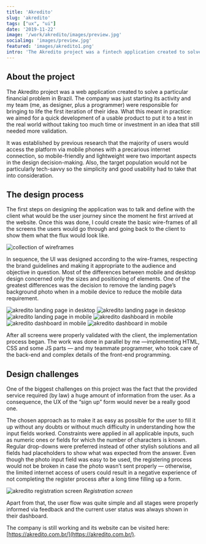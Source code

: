 ```yaml
---
title: 'Akredito'
slug: 'akredito'
tags: ["ux", "ui"]
date: '2019-11-22'
image: '/work/akredito/images/preview.jpg'
socialimg: 'images/preview.jpg'
featured: 'images/akredito1.png'
intro: 'The Akredito project was a fintech application created to solve a common financial problem in Brazil.'
---
```


## About the project

The Akredito project was a web application created to solve a particular financial problem in Brazil. The company was just starting its activity and my team (me, as designer, plus a programmer) were responsible for bringing to life the first iteration of their idea. What this meant in practice: we aimed for a quick development of a usable product to put it to a test in the real world without taking too much time or investment in an idea that still needed more validation.

It was established by previous research that the majority of users would access the platform via mobile phones with a precarious internet connection, so mobile-friendly and lightweight were two important aspects in the design decision-making. Also, the target population would not be particularly tech-savvy so the simplicity and good usability had to take that into consideration.

## The design process

The first steps on designing the application was to talk and define with the client what would be the user journey since the moment he first arrived at the website. Once this was done, I could create the basic wire-frames of all the screens the users would go through and going back to the client to show them what the flux would look like.

![collection of wireframes](images/akredito-wireframes.png)

In sequence, the UI was designed according to the wire-frames, respecting the brand guidelines and making it appropriate to the audience and objective in question. Most of the differences between mobile and desktop design concerned only the sizes and positioning of elements. One of the greatest differences was the decision to remove the landing page’s background photo when in a mobile device to reduce the mobile data requirement.

![akredito landing page in desktop](images/akredito1.png)
![akredito landing page in desktop](images/akredito2.png)
![akredito landing page in mobile](images/akredito3.png)
![akredito dashboard in mobile](images/akredito4.png)
![akredito dashboard in mobile](images/akredito5.png)
![akredito dashboard in mobile](images/akredito6.png)

After all screens were properly validated with the client, the implementation process began. The work was done in parallel by me —implementing HTML, CSS and some JS parts — and my teammate programmer, who took care of the back-end and complex details of the front-end programming.

## Design challenges

One of the biggest challenges on this project was the fact that the provided service required (by law) a huge amount of information from the user. As a consequence, the UX of the “sign up” form would never be a really good one.

The chosen approach as to make it as easy as possible for the user to fill it up without any doubts or without much difficulty in understanding how the input fields worked. Constraints were applied in all applicable inputs, such as numeric ones or fields for which the number of characters is known. Regular drop-downs were preferred instead of other stylish solutions and all fields had placeholders to show what was expected from the answer. Even though the photo input field was easy to be used, the registering process would not be broken in case the photo wasn’t sent properly — otherwise, the limited internet access of users could result in a negative experience of not completing the register process after a long time filling up a form.

![akredito registration screen](images/akredito7.png)
*Registration screen*

Apart from that, the user flow was quite simple and all stages were properly informed via feedback and the current user status was always shown in their dashboard.

The company is still working and its website can be visited here: [https://akredito.com.br/](https://akredito.com.br/).

